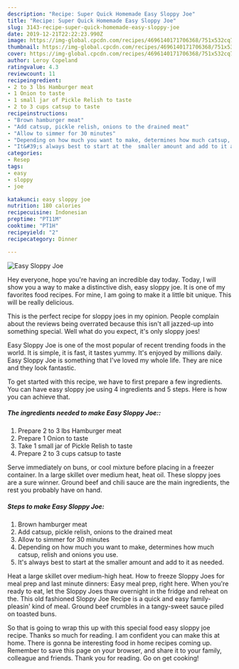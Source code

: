 ```yaml
---
description: "Recipe: Super Quick Homemade Easy Sloppy Joe"
title: "Recipe: Super Quick Homemade Easy Sloppy Joe"
slug: 3143-recipe-super-quick-homemade-easy-sloppy-joe
date: 2019-12-21T22:22:23.990Z
image: https://img-global.cpcdn.com/recipes/4696140171706368/751x532cq70/easy-sloppy-joe-recipe-main-photo.jpg
thumbnail: https://img-global.cpcdn.com/recipes/4696140171706368/751x532cq70/easy-sloppy-joe-recipe-main-photo.jpg
cover: https://img-global.cpcdn.com/recipes/4696140171706368/751x532cq70/easy-sloppy-joe-recipe-main-photo.jpg
author: Leroy Copeland
ratingvalue: 4.3
reviewcount: 11
recipeingredient:
- 2 to 3 lbs Hamburger meat
- 1 Onion to taste
- 1 small jar of Pickle Relish to taste
- 2 to 3 cups catsup to taste
recipeinstructions:
- "Brown hamburger meat"
- "Add catsup, pickle relish, onions to the drained meat"
- "Allow to simmer for 30 minutes"
- "Depending on how much you want to make, determines how much catsup, relish and onions you use."
- "It&#39;s always best to start at the  smaller amount and add to it as needed."
categories:
- Resep
tags:
- easy
- sloppy
- joe

katakunci: easy sloppy joe
nutrition: 180 calories
recipecuisine: Indonesian
preptime: "PT11M"
cooktime: "PT1H"
recipeyield: "2"
recipecategory: Dinner

---
```



![Easy Sloppy Joe](https://img-global.cpcdn.com/recipes/4696140171706368/751x532cq70/easy-sloppy-joe-recipe-main-photo.jpg)

Hey everyone, hope you're having an incredible day today. Today, I will show you a way to make a distinctive dish, easy sloppy joe. It is one of my favorites food recipes. For mine, I am going to make it a little bit unique. This will be really delicious.

This is the perfect recipe for sloppy joes in my opinion. People complain about the reviews being overrated because this isn&#39;t all jazzed-up into something special. Well what do you expect, it&#39;s only sloppy joes!

Easy Sloppy Joe is one of the most popular of recent trending foods in the world. It is simple, it is fast, it tastes yummy. It's enjoyed by millions daily. Easy Sloppy Joe is something that I've loved my whole life. They are nice and they look fantastic.


To get started with this recipe, we have to first prepare a few ingredients. You can have easy sloppy joe using 4 ingredients and 5 steps. Here is how you can achieve that.

##### The ingredients needed to make Easy Sloppy Joe::

1. Prepare 2 to 3 lbs Hamburger meat
1. Prepare 1 Onion to taste
1. Take 1 small jar of Pickle Relish to taste
1. Prepare 2 to 3 cups catsup to taste


Serve immediately on buns, or cool mixture before placing in a freezer container. In a large skillet over medium heat, heat oil. These sloppy joes are a sure winner. Ground beef and chili sauce are the main ingredients, the rest you probably have on hand. 

##### Steps to make Easy Sloppy Joe:

1. Brown hamburger meat
1. Add catsup, pickle relish, onions to the drained meat
1. Allow to simmer for 30 minutes
1. Depending on how much you want to make, determines how much catsup, relish and onions you use.
1. It&#39;s always best to start at the  smaller amount and add to it as needed.


Heat a large skillet over medium-high heat. How to freeze Sloppy Joes for meal prep and last minute dinners: Easy meal prep, right here. When you&#39;re ready to eat, let the Sloppy Joes thaw overnight in the fridge and reheat on the. This old fashioned Sloppy Joe Recipe is a quick and easy family-pleasin&#39; kind of meal. Ground beef crumbles in a tangy-sweet sauce piled on toasted buns. 

So that is going to wrap this up with this special food easy sloppy joe recipe. Thanks so much for reading. I am confident you can make this at home. There is gonna be interesting food in home recipes coming up. Remember to save this page on your browser, and share it to your family, colleague and friends. Thank you for reading. Go on get cooking!

